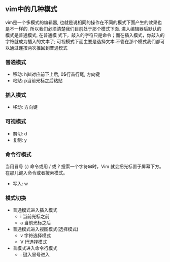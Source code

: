 ## vim中的几种模式
vim是一个多模式的编辑器, 也就是说相同的操作在不同的模式下面产生的效果也是不一样的. 所以我们必须清楚我们目前处于那个模式下面. 进入编辑器后默认的模式是普通模式, 在普通模
式下，敲入的字符只是命令；而在插入模式，你敲入的字符就成为插入的文本了; 可视模式下面主要是选择文本.不管在那个模式我们都可以通过连按两次<esc>推回到普通模式

### 普通模式
- 移动: hjkl对应前下上后, 0$行首行尾, 方向键
- 粘贴: p当前光标之后粘贴
### 插入模式
- 移动: 方向键

### 可视模式
- 剪切: d
- 复制: y

### 命令行模式
当用冒号 (:) 命令或用 / 或 ? 搜索一个字符串时，Vim 就会把光标置于屏幕下方。
在那儿键入命令或者搜索模式。
- 写入: w


### 模式切换
- 普通模式进入插入模式
  - i 当前光标之前
  - a 当前光标之后
- 普通模式进入视图模式(选择模式)
  - v 字符选择模式
  - V 行选择模式
- 普模式进入命令行模式
  - : 键入冒号进入
  